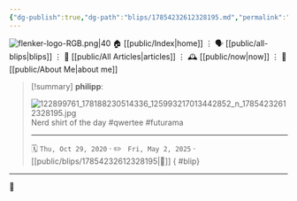 ```yaml
---
{"dg-publish":true,"dg-path":"blips/17854232612328195.md","permalink":"/blips/17854232612328195/","title":"philipp on instagram @ 2020-10-29"}
---
```



<div class="transclusion internal-embed is-loaded"><div class="markdown-embed">




![flenker-logo-RGB.png|40](/img/user/attachments/flenker-logo-RGB.png)
🏠 [[public/Index\|home]]  ⋮ 🗣️ [[public/all-blips\|blips]] ⋮  📝 [[public/All Articles\|articles]]  ⋮ 🕰️ [[public/now\|now]] ⋮ 🪪 [[public/About Me\|about me]]


</div></div>


> [!summary] **philipp**:
>
> ![122899761_178188230514336_125993217013442852_n_17854232612328195.jpg](/img/user/attachments/122899761_178188230514336_125993217013442852_n_17854232612328195.jpg)
> Nerd shirt of the day #qwertee #futurama
> - - -
>
> 🗓️ <code>Thu, Oct 29, 2020</code>  · ✏️ <code> Fri, May 2, 2025</code>  · [[public/blips/17854232612328195\|🔗]]
{ #blip}


- - -

 👾
